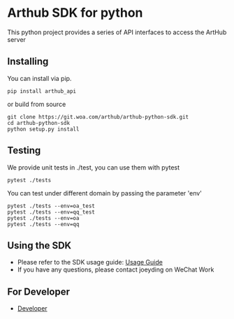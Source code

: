 # Arthub SDK for python

This python project provides a series of API interfaces to access the ArtHub server

## Installing

You can install via pip.

```
pip install arthub_api
```

or build from source

```
git clone https://git.woa.com/arthub/arthub-python-sdk.git
cd arthub-python-sdk
python setup.py install
```

## Testing

We provide unit tests in ./test, you can use them with pytest

```
pytest ./tests
```
You can test under different domain by passing the parameter 'env'
```
pytest ./tests --env=oa_test
pytest ./tests --env=qq_test
pytest ./tests --env=oa
pytest ./tests --env=qq
```

## Using the SDK

* Please refer to the SDK usage guide:
  [Usage Guide](./docs/usage_guide.md)
* If you have any questions, please contact joeyding on WeChat Work


## For Developer
* [Developer](./docs/developer_guide.md)